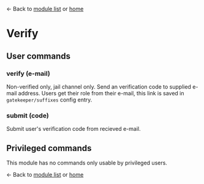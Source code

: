 ← Back to [module list](index.md) or [home](../index.md)

# Verify

## User commands

### verify (e-mail)

Non-verified only, jail channel only. Send an verification code to supplied e-mail address. Users get their role from their e-mail, this link is saved in `gatekeeper/suffixes` config entry.

### submit (code)

Submit user's verification code from recieved e-mail.

## Privileged commands

This module has no commands only usable by privileged users.


← Back to [module list](index.md) or [home](../index.md)
